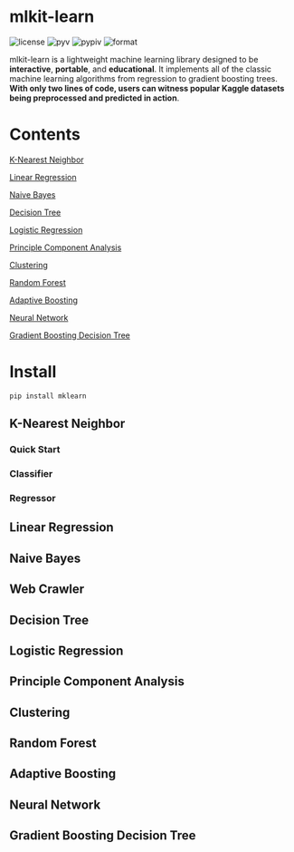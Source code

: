 mlkit-learn
===========
![license](https://img.shields.io/github/license/ryanxjhan/mlkit-learn.svg)
![pyv](https://img.shields.io/pypi/pyversions/mklearn.svg)
![pypiv](https://img.shields.io/pypi/v/mklearn.svg?color=green)
![format](https://img.shields.io/pypi/format/mklearn.svg)

mlkit-learn is a lightweight machine learning library designed to be **interactive**, **portable**, and **educational**. It implements all of the classic machine learning algorithms from regression to gradient boosting trees. **With only two lines of code, users can witness popular Kaggle datasets being preprocessed and predicted in action**.

Contents
===========
[K-Nearest Neighbor](#k-nearest-neightbor)

[Linear Regression](#linear-regression)

[Naive Bayes](#naive-bayes)

[Decision Tree](#decision-tree)

[Logistic Regression](#logistic-regression)

[Principle Component Analysis](#principle-component-analysis)

[Clustering](#clustering)

[Random Forest](#random-forest)

[Adaptive Boosting](#adaptive-boosting)

[Neural Network](#neural-network)

[Gradient Boosting Decision Tree](#gradient-boosting-decision-tree)


Install
===========
`pip install mklearn`

## K-Nearest Neighbor
### Quick Start
### Classifier
### Regressor

## Linear Regression
## Naive Bayes
## Web Crawler
## Decision Tree
## Logistic Regression
## Principle Component Analysis
## Clustering
## Random Forest
## Adaptive Boosting
## Neural Network
## Gradient Boosting Decision Tree




